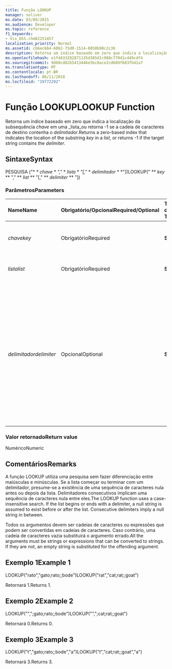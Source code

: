 ```yaml
---
title: Função LOOKUP
manager: soliver
ms.date: 03/09/2015
ms.audience: Developer
ms.topic: reference
f1_keywords:
- Vis_DSS.chm82251457
localization_priority: Normal
ms.assetid: cb6ec664-6062-75d0-1514-8058b98c2c36
description: Retorna um índice baseado em zero que indica a localização da chave subcadeia de caracteres em uma lista ou retorna -1 se a cadeia de caracteres de destino contenha o delimitador.
ms.openlocfilehash: e1fd433282871135d385d1c980c77041cd49cdf4
ms.sourcegitcommit: 9d60cd82b5413446e5bc8ace2cd689f683fb41a7
ms.translationtype: MT
ms.contentlocale: pt-BR
ms.lasthandoff: 06/11/2018
ms.locfileid: "19772292"
---
```

# <a name="lookup-function"></a><span data-ttu-id="c546c-103">Função LOOKUP</span><span class="sxs-lookup"><span data-stu-id="c546c-103">LOOKUP Function</span></span>

<span data-ttu-id="c546c-104">Retorna um índice baseado em zero que indica a localização da subsequência _chave_ em uma _lista_ou retorna -1 se a cadeia de caracteres de destino contenha o _delimitador_.</span><span class="sxs-lookup"><span data-stu-id="c546c-104">Returns a zero-based index that indicates the location of the substring  _key_ in a  _list_, or returns -1 if the target string contains the  _delimiter_.</span></span>
  
## <a name="syntax"></a><span data-ttu-id="c546c-105">Sintaxe</span><span class="sxs-lookup"><span data-stu-id="c546c-105">Syntax</span></span>

<span data-ttu-id="c546c-106">PESQUISA ("* * *chave* * *","* * *lista* * *"[,"* * *delimitador* * *"])</span><span class="sxs-lookup"><span data-stu-id="c546c-106">LOOKUP(" ** *key* ** "," ** *list* ** "[," ** *delimiter* ** "])</span></span> 
  
### <a name="parameters"></a><span data-ttu-id="c546c-107">Parâmetros</span><span class="sxs-lookup"><span data-stu-id="c546c-107">Parameters</span></span>

|<span data-ttu-id="c546c-108">**Name**</span><span class="sxs-lookup"><span data-stu-id="c546c-108">**Name**</span></span>|<span data-ttu-id="c546c-109">**Obrigatório/Opcional**</span><span class="sxs-lookup"><span data-stu-id="c546c-109">**Required/Optional**</span></span>|<span data-ttu-id="c546c-110">**Tipo de dados**</span><span class="sxs-lookup"><span data-stu-id="c546c-110">**Data Type**</span></span>|<span data-ttu-id="c546c-111">**Descrição**</span><span class="sxs-lookup"><span data-stu-id="c546c-111">**Description**</span></span>|
|:-----|:-----|:-----|:-----|
| <span data-ttu-id="c546c-112">_chave_</span><span class="sxs-lookup"><span data-stu-id="c546c-112">_key_</span></span> <br/> |<span data-ttu-id="c546c-113">Obrigatório</span><span class="sxs-lookup"><span data-stu-id="c546c-113">Required</span></span>  <br/> |<span data-ttu-id="c546c-114">**String**</span><span class="sxs-lookup"><span data-stu-id="c546c-114">**String**</span></span> <br/> |<span data-ttu-id="c546c-115">A cadeia de caracteres que você deseja procurar.</span><span class="sxs-lookup"><span data-stu-id="c546c-115">The string that you want to look up.</span></span>  <br/> |
| <span data-ttu-id="c546c-116">_lista_</span><span class="sxs-lookup"><span data-stu-id="c546c-116">_list_</span></span> <br/> |<span data-ttu-id="c546c-117">Obrigatório</span><span class="sxs-lookup"><span data-stu-id="c546c-117">Required</span></span>  <br/> |<span data-ttu-id="c546c-118">**String**</span><span class="sxs-lookup"><span data-stu-id="c546c-118">**String**</span></span> <br/> | <span data-ttu-id="c546c-119">A lista na qual deseja fazer a pesquisa.</span><span class="sxs-lookup"><span data-stu-id="c546c-119">The list in which you want to search.</span></span>  <br/> |
| <span data-ttu-id="c546c-120">_delimitador_</span><span class="sxs-lookup"><span data-stu-id="c546c-120">_delimiter_</span></span> <br/> |<span data-ttu-id="c546c-121">Opcional</span><span class="sxs-lookup"><span data-stu-id="c546c-121">Optional</span></span>  <br/> |<span data-ttu-id="c546c-122">**String**</span><span class="sxs-lookup"><span data-stu-id="c546c-122">**String**</span></span> <br/> | <span data-ttu-id="c546c-123">A cadeia de caracteres a ser usado como um delimitador na _lista_.</span><span class="sxs-lookup"><span data-stu-id="c546c-123">The string to use as a delimiter within  _list_.</span></span> <span data-ttu-id="c546c-124">Uma cadeia de caracteres de _delimitador_ pode ser a mais de um caractere de comprimento e pode incluir caracteres multibyte.</span><span class="sxs-lookup"><span data-stu-id="c546c-124">A  _delimiter_ string can be more than one character in length and may include multibyte characters.</span></span> <span data-ttu-id="c546c-125">O padrão é um ponto e vírgula.</span><span class="sxs-lookup"><span data-stu-id="c546c-125">The default is a semicolon.</span></span>  <br/> |
   
### <a name="return-value"></a><span data-ttu-id="c546c-126">Valor retornado</span><span class="sxs-lookup"><span data-stu-id="c546c-126">Return value</span></span>

<span data-ttu-id="c546c-127">Numérico</span><span class="sxs-lookup"><span data-stu-id="c546c-127">Numeric</span></span>
  
## <a name="remarks"></a><span data-ttu-id="c546c-128">Comentários</span><span class="sxs-lookup"><span data-stu-id="c546c-128">Remarks</span></span>

<span data-ttu-id="c546c-p102">A função LOOKUP utiliza uma pesquisa sem fazer diferenciação entre maiúsculas e minúsculas. Se a lista começar ou terminar com um delimitador, presume-se a existência de uma sequência de caracteres nula antes ou depois da lista. Delimitadores consecutivos implicam uma sequência de caracteres nula entre eles.</span><span class="sxs-lookup"><span data-stu-id="c546c-p102">The LOOKUP function uses a case-insensitive search. If the list begins or ends with a delimiter, a null string is assumed to exist before or after the list. Consecutive delimiters imply a null string in between.</span></span> 
  
<span data-ttu-id="c546c-p103">Todos os argumentos devem ser cadeias de caracteres ou expressões que podem ser convertidas em cadeias de caracteres. Caso contrário, uma cadeia de caracteres vazia substituirá o argumento errado.</span><span class="sxs-lookup"><span data-stu-id="c546c-p103">All the arguments must be strings or expressions that can be converted to strings. If they are not, an empty string is substituted for the offending argument.</span></span> 
  
## <a name="example-1"></a><span data-ttu-id="c546c-134">Exemplo 1</span><span class="sxs-lookup"><span data-stu-id="c546c-134">Example 1</span></span>

<span data-ttu-id="c546c-135">LOOKUP("rato","gato;rato;;bode")</span><span class="sxs-lookup"><span data-stu-id="c546c-135">LOOKUP("rat","cat;rat;;goat")</span></span>
  
<span data-ttu-id="c546c-136">Retornará 1.</span><span class="sxs-lookup"><span data-stu-id="c546c-136">Returns 1.</span></span>
  
## <a name="example-2"></a><span data-ttu-id="c546c-137">Exemplo 2</span><span class="sxs-lookup"><span data-stu-id="c546c-137">Example 2</span></span>

<span data-ttu-id="c546c-138">LOOKUP("",";gato;rato;;bode")</span><span class="sxs-lookup"><span data-stu-id="c546c-138">LOOKUP("",";cat;rat;;goat")</span></span>
  
<span data-ttu-id="c546c-139">Retornará 0.</span><span class="sxs-lookup"><span data-stu-id="c546c-139">Returns 0.</span></span>
  
## <a name="example-3"></a><span data-ttu-id="c546c-140">Exemplo 3</span><span class="sxs-lookup"><span data-stu-id="c546c-140">Example 3</span></span>

<span data-ttu-id="c546c-141">LOOKUP("t","gato;rato;;bode","a")</span><span class="sxs-lookup"><span data-stu-id="c546c-141">LOOKUP("t","cat;rat;;goat","a")</span></span>
  
<span data-ttu-id="c546c-142">Retornará 3.</span><span class="sxs-lookup"><span data-stu-id="c546c-142">Returns 3.</span></span>
  

